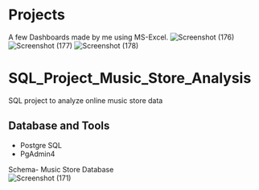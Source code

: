# Projects
A few Dashboards made by me using MS-Excel.
![Screenshot (176)](https://github.com/KingKaP1/Projects/assets/106966007/b97516f3-4455-4705-92dd-c1ec8396ba2a)
![Screenshot (177)](https://github.com/KingKaP1/Projects/assets/106966007/52b35d31-698d-4226-bad9-aed2f11306e4)
![Screenshot (178)](https://github.com/KingKaP1/Projects/assets/106966007/9bd98a4b-e76c-4784-86bc-45998d06967a)

# SQL_Project_Music_Store_Analysis
SQL project to analyze online music store data

## Database and Tools
* Postgre SQL
* PgAdmin4

Schema- Music Store Database  
![Screenshot (171)](https://github.com/KingKaP1/Projects/assets/106966007/5dccfecb-e3ba-4f3f-b63f-a8bbd2141c59)


